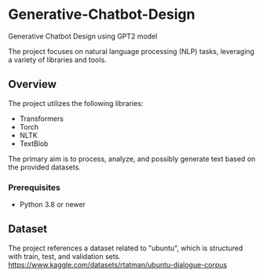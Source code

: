 # Generative-Chatbot-Design
Generative Chatbot Design using GPT2 model

The project focuses on natural language processing (NLP) tasks, leveraging a variety of libraries and tools.

## Overview

The project utilizes the following libraries:
- Transformers
- Torch
- NLTK
- TextBlob

The primary aim is to process, analyze, and possibly generate text based on the provided datasets.


### Prerequisites

- Python 3.8 or newer

## Dataset
The project references a dataset related to "ubuntu", which is structured with train, test, and validation sets. 
https://www.kaggle.com/datasets/rtatman/ubuntu-dialogue-corpus
